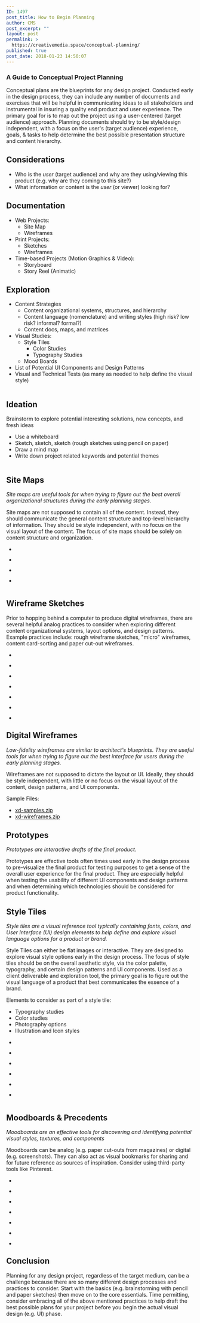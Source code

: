 ```yaml
---
ID: 1497
post_title: How to Begin Planning
author: CMS
post_excerpt: ""
layout: post
permalink: >
  https://creativemedia.space/conceptual-planning/
published: true
post_date: 2018-01-23 14:50:07
---
```

<!-- wp:heading {"level":3} -->
<h3>A Guide to Conceptual Project Planning</h3>
<!-- /wp:heading -->

<!-- wp:paragraph -->
<p>Conceptual plans are the blueprints for any design project. Conducted early in the design process, they can include any number of documents and exercises that will be helpful in communicating ideas to all stakeholders and instrumental in insuring a quality end product and user experience. The primary goal for is to map out the project using a user-centered (target audience) approach. Planning documents should try to be style/design independent, with a focus on the user's (target audience) experience, goals, &amp; tasks to help determine the best possible presentation structure and content hierarchy.</p>
<!-- /wp:paragraph -->

<!-- wp:more -->
<!--more-->
<!-- /wp:more -->

<!-- wp:heading -->
<h2>Considerations</h2>
<!-- /wp:heading -->

<!-- wp:list -->
<ul><li>Who is the <em>user</em> (target audience) and why are they using/viewing this product (e.g. why are they coming to this site?)</li><li>What information or content is the <em>user</em> (or viewer) looking for?</li></ul>
<!-- /wp:list -->

<!-- wp:heading -->
<h2>Documentation</h2>
<!-- /wp:heading -->

<!-- wp:list -->
<ul><li>Web Projects:
<ul><li>Site Map</li><li>Wireframes</li></ul>
</li><li>Print Projects:
<ul><li>Sketches</li><li>Wireframes</li></ul>
</li><li>Time-based Projects (Motion Graphics &amp; Video):
<ul><li>Storyboard</li><li>Story Reel (Animatic)</li></ul>
</li></ul>
<!-- /wp:list -->

<!-- wp:heading -->
<h2>Exploration</h2>
<!-- /wp:heading -->

<!-- wp:list -->
<ul><li>Content Strategies
<ul><li>Content organizational systems, structures, and hierarchy</li><li>Content language (nomenclature) and writing styles (high risk? low risk? informal? formal?)</li><li>Content docs, maps, and matrices</li></ul>
</li><li>Visual Studies:
<ul><li>Style Tiles
<ul><li>Color Studies</li><li>Typography Studies</li></ul>
</li><li>Mood Boards</li></ul>
</li><li>List of Potential UI Components and Design Patterns</li><li>Visual and Technical Tests (as many as needed to help define the visual style)</li></ul>
<!-- /wp:list -->

<!-- wp:image {"id":1501,"align":"center"} -->
<div class="wp-block-image"><figure class="aligncenter"><img src="http://egargiulo.com/cms/wp-content/uploads/2018/01/TheDesignProcess-visuals_Page_01.jpg" alt="" class="wp-image-1501"/></figure></div>
<!-- /wp:image -->

<!-- wp:heading -->
<h2>Ideation</h2>
<!-- /wp:heading -->

<!-- wp:paragraph -->
<p>Brainstorm to explore potential interesting solutions, new concepts, and fresh ideas</p>
<!-- /wp:paragraph -->

<!-- wp:list -->
<ul><li>Use a whiteboard</li><li>Sketch, sketch, sketch (rough sketches using pencil on paper)</li><li>Draw a mind map</li><li>Write down project related keywords and potential themes</li></ul>
<!-- /wp:list -->

<!-- wp:image {"id":1502,"align":"center"} -->
<div class="wp-block-image"><figure class="aligncenter"><img src="http://egargiulo.com/cms/wp-content/uploads/2018/01/TheDesignProcess-visuals_Page_02.jpg" alt="" class="wp-image-1502"/></figure></div>
<!-- /wp:image -->

<!-- wp:heading -->
<h2>Site Maps</h2>
<!-- /wp:heading -->

<!-- wp:paragraph -->
<p><em>Site maps are useful tools for when trying to figure out the best overall organizational structures during the early planning stages.</em></p>
<!-- /wp:paragraph -->

<!-- wp:paragraph -->
<p>Site maps are not supposed to contain all of the content. Instead, they should communicate the general content structure and top-level hierarchy of information. They should be style independent, with no focus on the visual layout of the content. The focus of site maps should be solely on content structure and organization.</p>
<!-- /wp:paragraph -->

<!-- wp:gallery {"ids":["1505","1506","1507","1509"],"columns":4,"linkTo":"media"} -->
<ul class="wp-block-gallery columns-4 is-cropped"><li class="blocks-gallery-item"><figure><a href="http://egargiulo.com/cms/wp-content/uploads/2018/01/TheDesignProcess-visuals_Page_05.jpg"><img src="http://egargiulo.com/cms/wp-content/uploads/2018/01/TheDesignProcess-visuals_Page_05.jpg" alt="" data-id="1505" class="wp-image-1505"/></a></figure></li><li class="blocks-gallery-item"><figure><a href="http://egargiulo.com/cms/wp-content/uploads/2018/01/TheDesignProcess-visuals_Page_06.jpg"><img src="http://egargiulo.com/cms/wp-content/uploads/2018/01/TheDesignProcess-visuals_Page_06.jpg" alt="" data-id="1506" class="wp-image-1506"/></a></figure></li><li class="blocks-gallery-item"><figure><a href="http://egargiulo.com/cms/wp-content/uploads/2018/01/TheDesignProcess-visuals_Page_07.jpg"><img src="http://egargiulo.com/cms/wp-content/uploads/2018/01/TheDesignProcess-visuals_Page_07.jpg" alt="" data-id="1507" class="wp-image-1507"/></a></figure></li><li class="blocks-gallery-item"><figure><a href="http://egargiulo.com/cms/wp-content/uploads/2018/01/TheDesignProcess-visuals_Page_09.jpg"><img src="http://egargiulo.com/cms/wp-content/uploads/2018/01/TheDesignProcess-visuals_Page_09.jpg" alt="" data-id="1509" class="wp-image-1509"/></a></figure></li></ul>
<!-- /wp:gallery -->

<!-- wp:image {"id":1516,"align":"center"} -->
<div class="wp-block-image"><figure class="aligncenter"><img src="http://egargiulo.com/cms/wp-content/uploads/2018/01/TheDesignProcess-visuals_Page_16.jpg" alt="" class="wp-image-1516"/></figure></div>
<!-- /wp:image -->

<!-- wp:heading -->
<h2>Wireframe Sketches</h2>
<!-- /wp:heading -->

<!-- wp:paragraph -->
<p>Prior to hopping behind a computer to produce digital wireframes, there are several helpful analog practices to consider when exploring different content organizational systems, layout options, and design patterns. Example practices include: rough wireframe sketches, "micro" wireframes, content card-sorting and paper cut-out wireframes.</p>
<!-- /wp:paragraph -->

<!-- wp:gallery {"ids":["1518","1517","1516","1515","1519","1522","1521"],"columns":4,"linkTo":"media"} -->
<ul class="wp-block-gallery columns-4 is-cropped"><li class="blocks-gallery-item"><figure><a href="http://egargiulo.com/cms/wp-content/uploads/2018/01/TheDesignProcess-visuals_Page_18.jpg"><img src="http://egargiulo.com/cms/wp-content/uploads/2018/01/TheDesignProcess-visuals_Page_18.jpg" alt="" data-id="1518" class="wp-image-1518"/></a></figure></li><li class="blocks-gallery-item"><figure><a href="http://egargiulo.com/cms/wp-content/uploads/2018/01/TheDesignProcess-visuals_Page_17.jpg"><img src="http://egargiulo.com/cms/wp-content/uploads/2018/01/TheDesignProcess-visuals_Page_17.jpg" alt="" data-id="1517" class="wp-image-1517"/></a></figure></li><li class="blocks-gallery-item"><figure><a href="http://egargiulo.com/cms/wp-content/uploads/2018/01/TheDesignProcess-visuals_Page_16.jpg"><img src="http://egargiulo.com/cms/wp-content/uploads/2018/01/TheDesignProcess-visuals_Page_16.jpg" alt="" data-id="1516" class="wp-image-1516"/></a></figure></li><li class="blocks-gallery-item"><figure><a href="http://egargiulo.com/cms/wp-content/uploads/2018/01/TheDesignProcess-visuals_Page_15.jpg"><img src="http://egargiulo.com/cms/wp-content/uploads/2018/01/TheDesignProcess-visuals_Page_15.jpg" alt="" data-id="1515" class="wp-image-1515"/></a></figure></li><li class="blocks-gallery-item"><figure><a href="http://egargiulo.com/cms/wp-content/uploads/2018/01/TheDesignProcess-visuals_Page_19.jpg"><img src="http://egargiulo.com/cms/wp-content/uploads/2018/01/TheDesignProcess-visuals_Page_19.jpg" alt="" data-id="1519" class="wp-image-1519"/></a></figure></li><li class="blocks-gallery-item"><figure><a href="http://egargiulo.com/cms/wp-content/uploads/2018/01/TheDesignProcess-visuals_Page_22.jpg"><img src="http://egargiulo.com/cms/wp-content/uploads/2018/01/TheDesignProcess-visuals_Page_22.jpg" alt="" data-id="1522" class="wp-image-1522"/></a></figure></li><li class="blocks-gallery-item"><figure><a href="http://egargiulo.com/cms/wp-content/uploads/2018/01/TheDesignProcess-visuals_Page_21.jpg"><img src="http://egargiulo.com/cms/wp-content/uploads/2018/01/TheDesignProcess-visuals_Page_21.jpg" alt="" data-id="1521" class="wp-image-1521"/></a></figure></li></ul>
<!-- /wp:gallery -->

<!-- wp:heading -->
<h2>Digital Wireframes</h2>
<!-- /wp:heading -->

<!-- wp:paragraph -->
<p><em>Low-fidelity wireframes are similar to architect's blueprints. They are useful tools for when trying to figure out the best interface for users during the early planning stages.</em></p>
<!-- /wp:paragraph -->

<!-- wp:paragraph -->
<p>Wireframes are not supposed to dictate the layout or UI. Ideally, they should be style independent, with little or no focus on the visual layout of the content, design patterns, and UI components.</p>
<!-- /wp:paragraph -->

<!-- wp:paragraph -->
<p>Sample Files:</p>
<!-- /wp:paragraph -->

<!-- wp:list -->
<ul><li><a href="http://nma.kcc.hawaii.edu/gargiulo/data/_spring_2017/ids/xd-samples.zip">xd-samples.zip</a></li><li><a href="http://nma.kcc.hawaii.edu/gargiulo/data/_spring_2018/id1/xd-wireframes.zip">xd-wireframes.zip</a></li></ul>
<!-- /wp:list -->

<!-- wp:heading -->
<h2>Prototypes</h2>
<!-- /wp:heading -->

<!-- wp:paragraph -->
<p><em>Prototypes are interactive drafts of the final product.</em></p>
<!-- /wp:paragraph -->

<!-- wp:paragraph -->
<p>Prototypes are effective tools often times used early in the design process to pre-visualize the final product for testing purposes to get a sense of the overall user experience for the final product. They are especially helpful when testing the usability of different UI components and design patterns and when determining which technologies should be considered for product functionality.</p>
<!-- /wp:paragraph -->

<!-- wp:heading -->
<h2>Style Tiles</h2>
<!-- /wp:heading -->

<!-- wp:paragraph -->
<p><em>Style tiles are a visual reference tool typically containing fonts, colors, and User Interface (UI) design elements to help define and explore visual language options for a product or brand.</em></p>
<!-- /wp:paragraph -->

<!-- wp:paragraph -->
<p>Style Tiles can either be flat images or interactive. They are designed to explore visual style options early in the design process. The focus of style tiles should be on the overall aesthetic style, via the color palette, typography, and certain design patterns and UI components. Used as a client deliverable and exploration tool, the primary goal is to figure out the visual language of a product that best communicates the essence of a brand.</p>
<!-- /wp:paragraph -->

<!-- wp:paragraph -->
<p>Elements to consider as part of a style tile:</p>
<!-- /wp:paragraph -->

<!-- wp:list -->
<ul><li>Typography studies</li><li>Color studies</li><li>Photography options</li><li>Illustration and Icon styles</li></ul>
<!-- /wp:list -->

<!-- wp:gallery {"ids":["1550","1549","1548","1547","1546","1542"],"columns":4,"linkTo":"media"} -->
<ul class="wp-block-gallery columns-4 is-cropped"><li class="blocks-gallery-item"><figure><img data-id="1550" class="wp-image-1550"/></figure></li><li class="blocks-gallery-item"><figure><img data-id="1549" class="wp-image-1549"/></figure></li><li class="blocks-gallery-item"><figure><img data-id="1548" class="wp-image-1548"/></figure></li><li class="blocks-gallery-item"><figure><img data-id="1547" class="wp-image-1547"/></figure></li><li class="blocks-gallery-item"><figure><a href="http://egargiulo.com/cms/wp-content/uploads/2018/01/TheDesignProcess-visuals_Page_46.jpg"><img src="http://egargiulo.com/cms/wp-content/uploads/2018/01/TheDesignProcess-visuals_Page_46.jpg" alt="" data-id="1546" class="wp-image-1546"/></a></figure></li><li class="blocks-gallery-item"><figure><a href="http://egargiulo.com/cms/wp-content/uploads/2018/01/TheDesignProcess-visuals_Page_42.jpg"><img src="http://egargiulo.com/cms/wp-content/uploads/2018/01/TheDesignProcess-visuals_Page_42.jpg" alt="" data-id="1542" class="wp-image-1542"/></a></figure></li></ul>
<!-- /wp:gallery -->

<!-- wp:image {"id":1533,"align":"center"} -->
<div class="wp-block-image"><figure class="aligncenter"><img src="http://egargiulo.com/cms/wp-content/uploads/2018/01/TheDesignProcess-visuals_Page_33.jpg" alt="" class="wp-image-1533"/></figure></div>
<!-- /wp:image -->

<!-- wp:heading -->
<h2>Moodboards &amp; Precedents</h2>
<!-- /wp:heading -->

<!-- wp:paragraph -->
<p><em>Moodboards are an effective tools for discovering and identifying potential visual styles, textures, and components</em></p>
<!-- /wp:paragraph -->

<!-- wp:paragraph -->
<p>Moodboards can be analog (e.g. paper cut-outs from magazines) or digital (e.g. screenshots). They can also act as visual bookmarks for sharing and for future reference as sources of inspiration. Consider using third-party tools like Pinterest.</p>
<!-- /wp:paragraph -->

<!-- wp:gallery {"ids":[1538,1537,1536,1535,1534,1533,1532],"columns":4,"linkTo":"media"} -->
<ul class="wp-block-gallery columns-4 is-cropped"><li class="blocks-gallery-item"><figure><img data-id="1538" class="wp-image-1538"/></figure></li><li class="blocks-gallery-item"><figure><img data-id="1537" class="wp-image-1537"/></figure></li><li class="blocks-gallery-item"><figure><img data-id="1536" class="wp-image-1536"/></figure></li><li class="blocks-gallery-item"><figure><img data-id="1535" class="wp-image-1535"/></figure></li><li class="blocks-gallery-item"><figure><img data-id="1534" class="wp-image-1534"/></figure></li><li class="blocks-gallery-item"><figure><img data-id="1533" class="wp-image-1533"/></figure></li><li class="blocks-gallery-item"><figure><img data-id="1532" class="wp-image-1532"/></figure></li></ul>
<!-- /wp:gallery -->

<!-- wp:heading -->
<h2>Conclusion</h2>
<!-- /wp:heading -->

<!-- wp:paragraph -->
<p>Planning for any design project, regardless of the target medium, can be a challenge because there are so many different design processes and practices to consider. Start with the basics (e.g. brainstorming with pencil and paper sketches) then move on to the core essentials. Time permitting, consider embracing all of the above mentioned practices to help draft the best possible plans for your project before you begin the actual visual design (e.g. UI) phase.</p>
<!-- /wp:paragraph -->